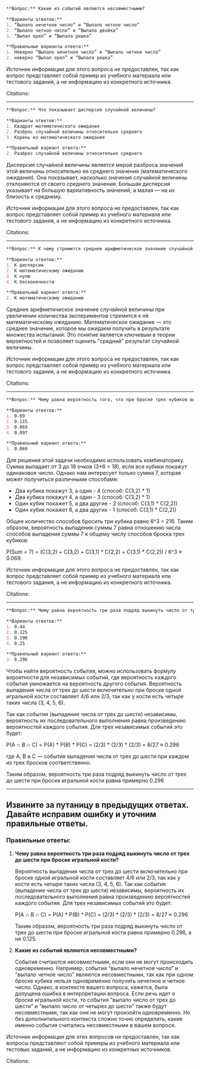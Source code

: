 ```markdown
**Вопрос:** Какие из событий являются несовместными?

**Варианты ответов:**
1. “Выпало нечетное число” и “Выпало четное число”
2. “Выпало четное число” и “Выпала двойка”
3. “Выпал орел” и “Выпала решка”

**Правильные варианты ответа:**
1. Неверно “Выпало нечетное число” и “Выпало четное число”
2. неверно “Выпал орел” и “Выпала решка”
```

Источник информации для этого вопроса не предоставлен, так как вопрос представляет собой пример из учебного материала или тестового задания, а не информацию из конкретного источника.

Citations:

---

```markdown
**Вопрос:** Что показывает дисперсия случайной величины?

**Варианты ответов:**
1. Квадрат математического ожидания
2. Разброс случайной величины относительно среднего
3. Корень из математического ожидания

**Правильный вариант ответа:**
2. Разброс случайной величины относительно среднего
```

Дисперсия случайной величины является мерой разброса значений этой величины относительно ее среднего значения (математического ожидания). Она показывает, насколько значения случайной величины отклоняются от своего среднего значения. Большая дисперсия указывает на большую вариативность значений, а малая — на их близость к среднему.

Источник информации для этого вопроса не предоставлен, так как вопрос представляет собой пример из учебного материала или тестового задания, а не информацию из конкретного источника.

Citations:

---

```markdown
**Вопрос:** К чему стремится среднее арифметическое значение случайной величины при увеличении количества экспериментов?

**Варианты ответов:**
1. К дисперсии
2. К математическому ожиданию
3. К нулю
4. К бесконечности

**Правильный вариант ответа:**
2. К математическому ожиданию
```

Среднее арифметическое значение случайной величины при увеличении количества экспериментов стремится к её математическому ожиданию. Математическое ожидание — это среднее значение, которое мы ожидаем получить в результате множества испытаний. Это понятие является ключевым в теории вероятностей и позволяет оценить "средний" результат случайной величины.

Источник информации для этого вопроса не предоставлен, так как вопрос представляет собой пример из учебного материала или тестового задания, а не информацию из конкретного источника.

Citations:

---

```markdown
**Вопрос:** Чему равна вероятность того, что при броске трех кубиков выпавшая сумма будет равна семи?

**Варианты ответов:**
1. 0.69
2. 0.115
3. 0.069
4. 0.097

**Правильный вариант ответа:**
3. 0.069
```

Для решения этой задачи необходимо использовать комбинаторику. Сумма выпадает от 3 до 18 очков (3*6 = 18), если все кубики покажут одинаковое число. Однако нам интересует только сумма 7, которая может получиться различными способами:

- Два кубика покажут 3, а один - 4 (способ: C(3,2) * 1)
- Два кубика покажут 4, а один - 3 (способ: C(3,2) * 1)
- Один кубик покажет 5, а два другие - 2 (способ: C(3,1) * C(2,2))
- Один кубик покажет 6, а два других - 1 (способ: C(3,1) * C(2,2))

Общее количество способов бросить три кубика равно 6^3 = 216. Таким образом, вероятность выпадения суммы 7 равна отношению числа способов выпадения суммы 7 к общему числу способов броска трех кубиков:

P(Sum = 7) = (C(3,2) + C(3,2) + C(3,1) * C(2,2) + C(3,1) * C(2,2)) / 6^3 ≈ 0.069.

Источник информации для этого вопроса не предоставлен, так как вопрос представляет собой пример из учебного материала или тестового задания, а не информацию из конкретного источника.

Citations:

---

```markdown
**Вопрос:** Чему равна вероятность три раза подряд выкинуть число от трех до шести при броске игральной кости?

**Варианты ответов:**
1. 0.44
2. 0.125
3. 0.296
4. 0.25

**Правильный вариант ответа:**
3. 0.296
```

Чтобы найти вероятность события, можно использовать формулу вероятности для независимых событий, где вероятность каждого события умножается на вероятность другого события. Вероятность выпадения числа от трех до шести включительно при броске одной игральной кости составляет 4/6 или 2/3, так как у кости есть четыре таких числа (3, 4, 5, 6).

Так как события (выпадение числа от трех до шести) независимы, вероятность их последовательного выполнения равна произведению вероятностей каждого события. Для трех независимых событий это будет:

P(A ∩ B ∩ C) = P(A) * P(B) * P(C) = (2/3) * (2/3) * (2/3) = 8/27 ≈ 0.296

где A, B и C — события выпадения числа от трех до шести при каждом из трех бросков соответственно.

Таким образом, вероятность три раза подряд выкинуть число от трех до шести при броске игральной кости равна примерно 0.296

---


## **Извините за путаницу в предыдущих ответах. Давайте исправим ошибку и уточним правильные ответы.**

### Правильные ответы:

1. **Чему равна вероятность три раза подряд выкинуть число от трех до шести при броске игральной кости?**

   Вероятность выпадения числа от трех до шести включительно при броске одной игральной кости составляет 4/6 или 2/3, так как у кости есть четыре таких числа (3, 4, 5, 6). Так как события (выпадение числа от трех до шести) независимы, вероятность их последовательного выполнения равна произведению вероятностей каждого события. Для трех независимых событий это будет:

   P(A ∩ B ∩ C) = P(A) * P(B) * P(C) = (2/3) * (2/3) * (2/3) = 8/27 ≈ 0.296

   Таким образом, вероятность три раза подряд выкинуть число от трех до шести при броске игральной кости равна примерно 0.296, а не 0.125.

2. **Какие из событий являются несовместными?**

   События считаются несовместными, если они не могут происходить одновременно. Например, события “выпало нечетное число” и “выпало четное число” являются несовместными, так как при одном броске кубика нельзя одновременно получить нечетное и четное число. Однако, в контексте вашего вопроса, кажется, была допущена ошибка в интерпретации вопроса. Если речь идет о броске игральной кости, то события “выпало число от трех до шести” и “выпало число от четырех до шести” также будут несовместными, так как они не могут произойти одновременно. Но без дополнительного контекста сложно точно определить, какие именно события считались несовместными в вашем вопросе.

Источник информации для этих вопросов не предоставлен, так как вопросы представляют собой примеры из учебного материала или тестовых заданий, а не информацию из конкретных источников.

Citations:
